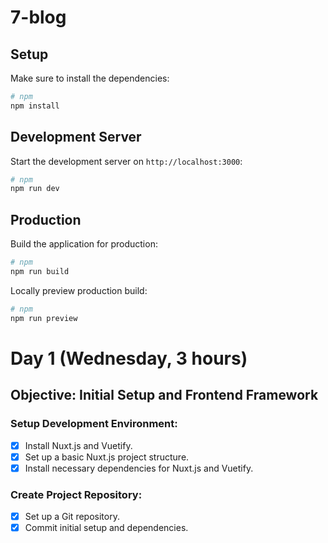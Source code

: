 # 7-blog

## Setup

Make sure to install the dependencies:

```bash
# npm
npm install
```

## Development Server

Start the development server on `http://localhost:3000`:

```bash
# npm
npm run dev
```

## Production

Build the application for production:

```bash
# npm
npm run build
```

Locally preview production build:

```bash
# npm
npm run preview
```


# Day 1 (Wednesday, 3 hours)
## Objective: Initial Setup and Frontend Framework
### Setup Development Environment:
- [x] Install Nuxt.js and Vuetify.
- [x] Set up a basic Nuxt.js project structure.
- [x] Install necessary dependencies for Nuxt.js and Vuetify.
### Create Project Repository:
- [x] Set up a Git repository.
- [x] Commit initial setup and dependencies.